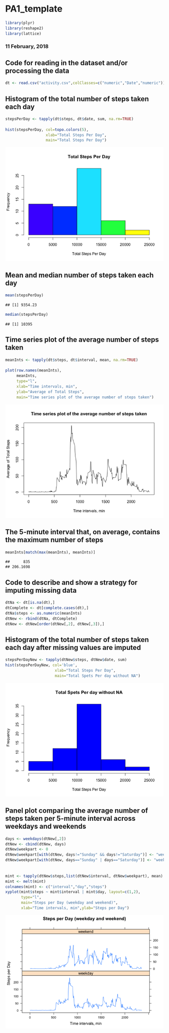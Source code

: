 PA1\_template
================

``` r
library(plyr)
library(reshape2)
library(lattice)
```

### 11 February, 2018

Code for reading in the dataset and/or processing the data
----------------------------------------------------------

``` r
dt <- read.csv("activity.csv",colClasses=c("numeric","Date","numeric"))
```

Histogram of the total number of steps taken each day
-----------------------------------------------------

``` r
stepsPerDay <- tapply(dt$steps, dt$date, sum, na.rm=TRUE)

hist(stepsPerDay, col=topo.colors(5),
                  xlab="Total Steps Per Day", 
                  main="Total Steps Per Day")
```

![](PA1_template_files/figure-markdown_github/unnamed-chunk-3-1.png)

Mean and median number of steps taken each day
----------------------------------------------

``` r
mean(stepsPerDay)
```

    ## [1] 9354.23

``` r
median(stepsPerDay)
```

    ## [1] 10395

Time series plot of the average number of steps taken
-----------------------------------------------------

``` r
meanInts <- tapply(dt$steps, dt$interval, mean, na.rm=TRUE)

plot(row.names(meanInts),
     meanInts,
     type="l",
     xlab="Time intervals, min",
     ylab="Average of Total Steps",
     main="Time series plot of the average number of steps taken")
```

![](PA1_template_files/figure-markdown_github/unnamed-chunk-6-1.png)

The 5-minute interval that, on average, contains the maximum number of steps
----------------------------------------------------------------------------

``` r
meanInts[match(max(meanInts), meanInts)]
```

    ##      835 
    ## 206.1698

Code to describe and show a strategy for imputing missing data
--------------------------------------------------------------

``` r
dtNa <- dt[is.na(dt),]
dtComplete <- dt[complete.cases(dt),]
dtNa$steps <- as.numeric(meanInts)
dtNew <- rbind(dtNa, dtComplete)
dtNew <- dtNew[order(dtNew[,2], dtNew[,3]),]
```

Histogram of the total number of steps taken each day after missing values are imputed
--------------------------------------------------------------------------------------

``` r
stepsPerDayNew <- tapply(dtNew$steps, dtNew$date, sum)
hist(stepsPerDayNew, col='blue',
                      xlab="Total Steps Per Day",
                      main="Total Spets Per day without NA")
```

![](PA1_template_files/figure-markdown_github/unnamed-chunk-9-1.png)

Panel plot comparing the average number of steps taken per 5-minute interval across weekdays and weekends
---------------------------------------------------------------------------------------------------------

``` r
days <- weekdays(dtNew[,2])
dtNew <- cbind(dtNew, days)
dtNew$weekpart <- 0
dtNew$weekpart[with(dtNew, days!="Sunday" && days!="Saturday")] <- "weekday"
dtNew$weekpart[with(dtNew, days=="Sunday" | days=="Saturday")] <- "weekend"


mint <- tapply(dtNew$steps,list(dtNew$interval, dtNew$weekpart), mean)
mint <- melt(mint)
colnames(mint) <- c("interval","day","steps")
xyplot(mint$steps ~ mint$interval | mint$day, layout=c(1,2),
       type="l",
       main="Steps per Day (weekday and weekend)",
       xlab="Time intervals, min",ylab="Steps per Day")
```

![](PA1_template_files/figure-markdown_github/unnamed-chunk-10-1.png)
